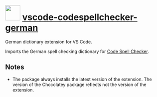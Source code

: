 # <img src="https://cdn.rawgit.com/bbtsoftware/chocolatey-packages/549e229bcc6827f28fbc9f18fbd3b9ff3db607d7/icons/vscode-codespellchecker-german.png" width="48" height="48"/> [vscode-codespellchecker-german](https://chocolatey.org/packages/vscode-codespellchecker-german)

German dictionary extension for VS Code.

Imports the German spell checking dictionary for [Code Spell Checker](https://chocolatey.org/packages/vscode-codespellchecker).

## Notes

* The package always installs the latest version of the extension.
  The version of the Chocolatey package reflects not the version of the extension.
